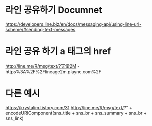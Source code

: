 # 라인 공유하기 Documnet
https://developers.line.biz/en/docs/messaging-api/using-line-url-scheme/#sending-text-messages

# 라인 공유 하기 a 태그의 href
http://line.me/R/msg/text/?天堂2M - https%3A%2F%2Flineage2m.plaync.com%2F

# 다른 예시
https://krystalim.tistory.com/31
http://line.me/R/msg/text/?" + encodeURIComponent(sns_title + sns_br + sns_summary + sns_br + sns_link)


